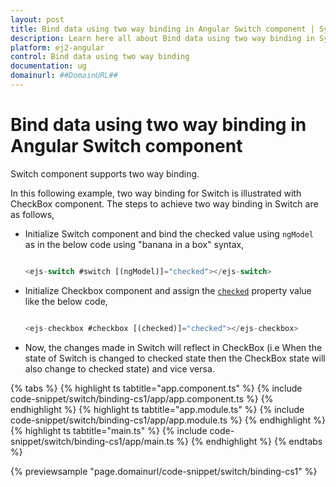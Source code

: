```yaml
---
layout: post
title: Bind data using two way binding in Angular Switch component | Syncfusion
description: Learn here all about Bind data using two way binding in Syncfusion Angular Switch component of Syncfusion Essential JS 2 and more.
platform: ej2-angular
control: Bind data using two way binding 
documentation: ug
domainurl: ##DomainURL##
---
```


# Bind data using two way binding in Angular Switch component

Switch component supports two way binding.

In this following example, two way binding for Switch is illustrated with CheckBox component. The steps to achieve two way binding in Switch are as follows,

* Initialize Switch component and bind the checked value using `ngModel` as in the below code using "banana in a box" syntax,

  ```typescript

  <ejs-switch #switch [(ngModel)]="checked"></ejs-switch>

  ```

* Initialize Checkbox component and assign the [`checked`](https://ej2.syncfusion.com/angular/documentation/api/check-box/checkBoxModel/#checked) property value like the below code,

  ```typescript

  <ejs-checkbox #checkbox [(checked)]="checked"></ejs-checkbox>

  ```

* Now, the changes made in Switch will reflect in CheckBox (i.e When the state of Switch is changed to checked state then the CheckBox state will also change to checked state) and vice versa.

{% tabs %}
{% highlight ts tabtitle="app.component.ts" %}
{% include code-snippet/switch/binding-cs1/app/app.component.ts %}
{% endhighlight %}
{% highlight ts tabtitle="app.module.ts" %}
{% include code-snippet/switch/binding-cs1/app/app.module.ts %}
{% endhighlight %}
{% highlight ts tabtitle="main.ts" %}
{% include code-snippet/switch/binding-cs1/app/main.ts %}
{% endhighlight %}
{% endtabs %}
  
{% previewsample "page.domainurl/code-snippet/switch/binding-cs1" %}
